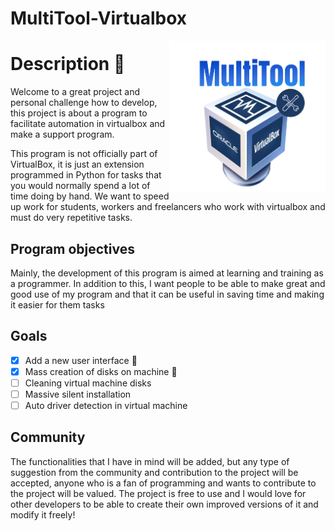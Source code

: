 # MultiTool-Virtualbox

<img align="right" width="250" src="https://github.com/ikkxeer/MultiTool-Virtualbox/blob/main/img/logo.png?raw=true" />

# Description :blue_book:
Welcome to a great project and personal challenge how to develop, this project is about a program to facilitate automation in virtualbox and make a support program.

This program is not officially part of VirtualBox, it is just an extension programmed in Python for tasks that you would normally spend a lot of time doing by hand. We want to speed up work for students, workers and freelancers who work with virtualbox and must do very repetitive tasks.

## Program objectives
Mainly, the development of this program is aimed at learning and training as a programmer. In addition to this, I want people to be able to make great and good use of my program and that it can be useful in saving time and making it easier for them tasks

## Goals
- [x] Add a new user interface :tada:
- [x] Mass creation of disks on machine :wrench:
- [ ] Cleaning virtual machine disks
- [ ] Massive silent installation
- [ ] Auto driver detection in virtual machine

## Community
The functionalities that I have in mind will be added, but any type of suggestion from the community and contribution to the project will be accepted, anyone who is a fan of programming and wants to contribute to the project will be valued.
The project is free to use and I would love for other developers to be able to create their own improved versions of it and modify it freely!
